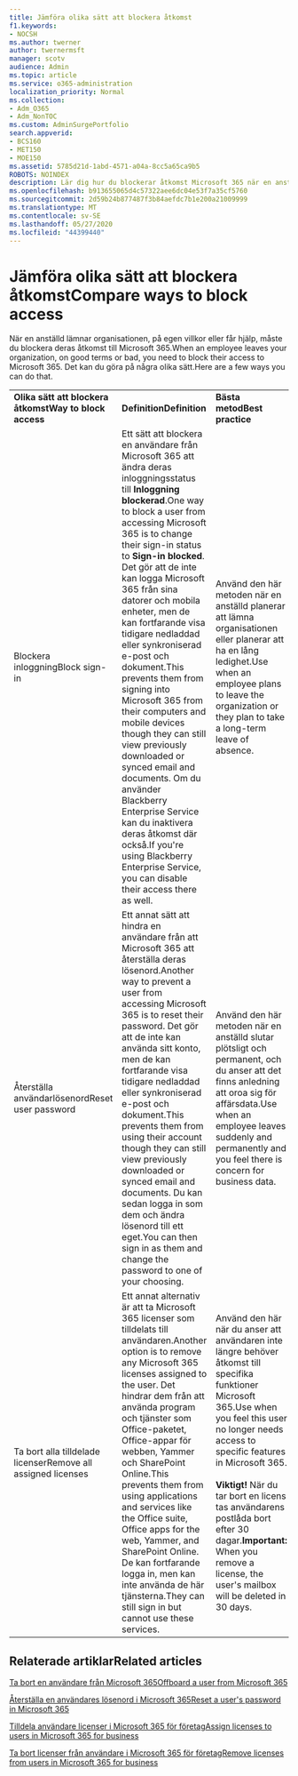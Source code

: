 ```yaml
---
title: Jämföra olika sätt att blockera åtkomst
f1.keywords:
- NOCSH
ms.author: twerner
author: twernermsft
manager: scotv
audience: Admin
ms.topic: article
ms.service: o365-administration
localization_priority: Normal
ms.collection:
- Adm_O365
- Adm_NonTOC
ms.custom: AdminSurgePortfolio
search.appverid:
- BCS160
- MET150
- MOE150
ms.assetid: 5785d21d-1abd-4571-a04a-8cc5a65ca9b5
ROBOTS: NOINDEX
description: Lär dig hur du blockerar åtkomst Microsoft 365 när en anställd lämnar organisationen.
ms.openlocfilehash: b913655065d4c57322aee6dc04e53f7a35cf5760
ms.sourcegitcommit: 2d59b24b877487f3b84aefdc7b1e200a21009999
ms.translationtype: MT
ms.contentlocale: sv-SE
ms.lasthandoff: 05/27/2020
ms.locfileid: "44399440"
---
```

# <a name="compare-ways-to-block-access"></a><span data-ttu-id="c9091-103">Jämföra olika sätt att blockera åtkomst</span><span class="sxs-lookup"><span data-stu-id="c9091-103">Compare ways to block access</span></span>

<span data-ttu-id="c9091-104">När en anställd lämnar organisationen, på egen villkor eller får hjälp, måste du blockera deras åtkomst till Microsoft 365.</span><span class="sxs-lookup"><span data-stu-id="c9091-104">When an employee leaves your organization, on good terms or bad, you need to block their access to Microsoft 365.</span></span> <span data-ttu-id="c9091-105">Det kan du göra på några olika sätt.</span><span class="sxs-lookup"><span data-stu-id="c9091-105">Here are a few ways you can do that.</span></span>
  
||||
|:-----|:-----|:-----|
|<span data-ttu-id="c9091-106">**Olika sätt att blockera åtkomst**</span><span class="sxs-lookup"><span data-stu-id="c9091-106">**Way to block access**</span></span> <br/> |<span data-ttu-id="c9091-107">**Definition**</span><span class="sxs-lookup"><span data-stu-id="c9091-107">**Definition**</span></span> <br/> |<span data-ttu-id="c9091-108">**Bästa metod**</span><span class="sxs-lookup"><span data-stu-id="c9091-108">**Best practice**</span></span> <br/> |
|<span data-ttu-id="c9091-109">Blockera inloggning</span><span class="sxs-lookup"><span data-stu-id="c9091-109">Block sign-in</span></span>  <br/> |<span data-ttu-id="c9091-110">Ett sätt att blockera en användare från Microsoft 365 att ändra deras inloggningsstatus till **Inloggning blockerad**.</span><span class="sxs-lookup"><span data-stu-id="c9091-110">One way to block a user from accessing Microsoft 365 is to change their sign-in status to **Sign-in blocked**.</span></span> <span data-ttu-id="c9091-111">Det gör att de inte kan logga Microsoft 365 från sina datorer och mobila enheter, men de kan fortfarande visa tidigare nedladdad eller synkroniserad e-post och dokument.</span><span class="sxs-lookup"><span data-stu-id="c9091-111">This prevents them from signing into Microsoft 365 from their computers and mobile devices though they can still view previously downloaded or synced email and documents.</span></span> <span data-ttu-id="c9091-112">Om du använder Blackberry Enterprise Service kan du inaktivera deras åtkomst där också.</span><span class="sxs-lookup"><span data-stu-id="c9091-112">If you're using Blackberry Enterprise Service, you can disable their access there as well.</span></span>  <br/> |<span data-ttu-id="c9091-113">Använd den här metoden när en anställd planerar att lämna organisationen eller planerar att ha en lång ledighet.</span><span class="sxs-lookup"><span data-stu-id="c9091-113">Use when an employee plans to leave the organization or they plan to take a long-term leave of absence.</span></span>  <br/> |
|<span data-ttu-id="c9091-114">Återställa användarlösenord</span><span class="sxs-lookup"><span data-stu-id="c9091-114">Reset user password</span></span>  <br/> |<span data-ttu-id="c9091-115">Ett annat sätt att hindra en användare från att Microsoft 365 att återställa deras lösenord.</span><span class="sxs-lookup"><span data-stu-id="c9091-115">Another way to prevent a user from accessing Microsoft 365 is to reset their password.</span></span> <span data-ttu-id="c9091-116">Det gör att de inte kan använda sitt konto, men de kan fortfarande visa tidigare nedladdad eller synkroniserad e-post och dokument.</span><span class="sxs-lookup"><span data-stu-id="c9091-116">This prevents them from using their account though they can still view previously downloaded or synced email and documents.</span></span> <span data-ttu-id="c9091-117">Du kan sedan logga in som dem och ändra lösenord till ett eget.</span><span class="sxs-lookup"><span data-stu-id="c9091-117">You can then sign in as them and change the password to one of your choosing.</span></span>  <br/> |<span data-ttu-id="c9091-118">Använd den här metoden när en anställd slutar plötsligt och permanent, och du anser att det finns anledning att oroa sig för affärsdata.</span><span class="sxs-lookup"><span data-stu-id="c9091-118">Use when an employee leaves suddenly and permanently and you feel there is concern for business data.</span></span>  <br/> |
|<span data-ttu-id="c9091-119">Ta bort alla tilldelade licenser</span><span class="sxs-lookup"><span data-stu-id="c9091-119">Remove all assigned licenses</span></span>  <br/> |<span data-ttu-id="c9091-120">Ett annat alternativ är att ta Microsoft 365 licenser som tilldelats till användaren.</span><span class="sxs-lookup"><span data-stu-id="c9091-120">Another option is to remove any Microsoft 365 licenses assigned to the user.</span></span> <span data-ttu-id="c9091-121">Det hindrar dem från att använda program och tjänster som Office-paketet, Office-appar för webben, Yammer och SharePoint Online.</span><span class="sxs-lookup"><span data-stu-id="c9091-121">This prevents them from using applications and services like the Office suite, Office apps for the web, Yammer, and SharePoint Online.</span></span> <span data-ttu-id="c9091-122">De kan fortfarande logga in, men kan inte använda de här tjänsterna.</span><span class="sxs-lookup"><span data-stu-id="c9091-122">They can still sign in but cannot use these services.</span></span>  <br/> |<span data-ttu-id="c9091-123">Använd den här när du anser att användaren inte längre behöver åtkomst till specifika funktioner Microsoft 365.</span><span class="sxs-lookup"><span data-stu-id="c9091-123">Use when you feel this user no longer needs access to specific features in Microsoft 365.</span></span>  <br/> <br> <span data-ttu-id="c9091-124">**Viktigt!** När du tar bort en licens tas användarens postlåda bort efter 30 dagar.</span><span class="sxs-lookup"><span data-stu-id="c9091-124">**Important:** When you remove a license, the user's mailbox will be deleted in 30 days.</span></span>
   
## <a name="related-articles"></a><span data-ttu-id="c9091-125">Relaterade artiklar</span><span class="sxs-lookup"><span data-stu-id="c9091-125">Related articles</span></span>

[<span data-ttu-id="c9091-126">Ta bort en användare från Microsoft 365</span><span class="sxs-lookup"><span data-stu-id="c9091-126">Offboard a user from Microsoft 365</span></span>](../add-users/remove-former-employee.md)
    
[<span data-ttu-id="c9091-127">Återställa en användares lösenord i Microsoft 365</span><span class="sxs-lookup"><span data-stu-id="c9091-127">Reset a user's password in Microsoft 365</span></span>](../add-users/reset-passwords.md)
    
[<span data-ttu-id="c9091-128">Tilldela användare licenser i Microsoft 365 för företag</span><span class="sxs-lookup"><span data-stu-id="c9091-128">Assign licenses to users in Microsoft 365 for business</span></span>](../manage/assign-licenses-to-users.md)
    
[<span data-ttu-id="c9091-129">Ta bort licenser från användare i Microsoft 365 för företag</span><span class="sxs-lookup"><span data-stu-id="c9091-129">Remove licenses from users in Microsoft 365 for business</span></span>](../manage/remove-licenses-from-users.md)
    

